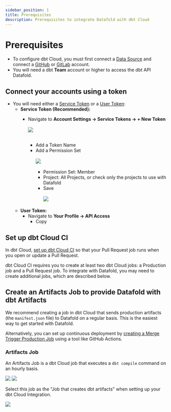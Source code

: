 ```yaml
---
sidebar_position: 1
title: Prerequisites
description: Prerequisites to integrate Datafold with dbt Cloud
---
```

# Prerequisites

- To configure dbt Cloud, you must first connect a [Data Source](https://docs.datafold.com/deployment_testing/data_sources) and connect a [GitHub](https://docs.datafold.com/guides/ci/github_actions) or [GitLab](https://docs.datafold.com/guides/ci/gitlab_ci) account.
- You will need a dbt **Team** account or higher to access the dbt API Datafold.

## Connect your accounts using a token
- You will need either a [Service Token](https://docs.getdbt.com/docs/dbt-cloud-apis/service-tokens) or a [User Token](https://docs.getdbt.com/docs/dbt-cloud-apis/user-tokens):
    - **Service Token (Recommended):**
        - Navigate to **Account Settings -> Service Tokens -> + New Token** <br/><br/>
            ![](../../../../static/img/dbt_cloud_add_service_token.png) <br/><br/>

            - Add a Token Name
            - Add a Permission Set <br/><br/>
                ![](../../../../static/img/dbt_cloud_add_service_token_permission.png) <br/><br/>
                - Permission Set: Member
                - Project: All Projects, or check only the projects to use with Datafold
                - Save <br/><br/>
                ![](../../../../static/img/dbt_cloud_service_token.png) <br/><br/>
    - **User Token:**
        - Navigate to **Your Profile -> API Access**
            - Copy

## Set up dbt Cloud CI
In dbt Cloud, [set up dbt Cloud CI](https://docs.getdbt.com/docs/deploy/cloud-ci-job) so that your Pull Request job runs when you open or update a Pull Request.

dbt Cloud CI requires you to create at least two dbt Cloud jobs: a Production job and a Pull Request job. To integrate with Datafold, you may need to create additional jobs, which are described below.

## Create an Artifacts Job to provide Datafold with dbt Artifacts

We recommend creating a job in dbt Cloud that sends production artifacts (the `manifest.json` file) to Datafold on a regular basis. This is the easiest way to get started with Datafold.

<div style={{backgroundColor: '#e6f4ff', border: '1px solid #91caff', borderRadius: '8px', padding: '8px 12px'}}>
  Alternatively, you can set up continuous deployment by <a href="https://docs.datafold.com/guides/ci_guides/dbt_cloud#merge-trigger-production-job">creating a Merge Trigger Production Job</a> using a tool like GitHub Actions.
</div>

### Artifacts Job

An Artifacts Job is a dbt Cloud job that executes a `dbt compile` command on an hourly basis.

![](../../../../static/img/artifacts_job_1.png)
![](../../../../static/img/artifacts_job_2.png)

Select this job as the "Job that creates dbt artifacts" when setting up your dbt Cloud Integration.

![](../../../../static/img/job_that_creates_artifacts.png)

